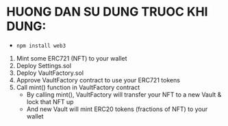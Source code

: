 # HUONG DAN SU DUNG TRUOC KHI DUNG:

- `npm install web3`

1. Mint some ERC721 (NFT) to your wallet
2. Deploy Settings.sol
3. Deploy VaultFactory.sol
4. Approve VaultFactory contract to use your ERC721 tokens
5. Call mint() function in VaultFactory contract
    - By calling mint(), VaultFactory will transfer your NFT to a new Vault & lock that NFT up
    - And new Vault will mint ERC20 tokens (fractions of NFT) to your wallet